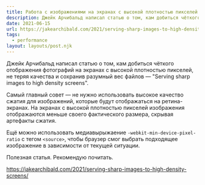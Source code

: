 ```yaml
---
title: Работа с изображениями на экранах с высокой плотностью пикселей
description: Джейк Арчибальд написал статью о том, кам добиться чёткого отображения фотографий на экранах с высокой плотностью пикселей, не теряя качества и сохранив разумный вес файлов
date: 2021-06-15
url: https://jakearchibald.com/2021/serving-sharp-images-to-high-density-screens/
tags:
  - performance
layout: layouts/post.njk
---
```

Джейк Арчибальд написал статью о том, кам добиться чёткого отображения фотографий на экранах с высокой плотностью пикселей, не теряя качества и сохранив разумный вес файлов — "Serving sharp images to high density screens".

Самый главный совет — не нужно использовать высокое качество сжатия для изображений, которые будут отображаться на ретина-экранах. На экранах с высокой плотностью пикселей изображения отображаются меньше своего фактического размера, скрывая артефакты сжатия.

Ещё можно использовать медиавырыжаение `-webkit-min-device-pixel-ratio` с тегом `<source>`, чтобы браузер смог выбрать подходящее изображение в зависимости от текущей ситуации.

Полезная статья. Рекомендую почитать.

https://jakearchibald.com/2021/serving-sharp-images-to-high-density-screens/
